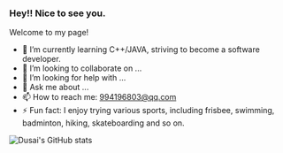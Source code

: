 ### Hey!! Nice to see you.
Welcome to my page!
- 🌱 I’m currently learning C++/JAVA, striving to become a software developer.
- 👯 I’m looking to collaborate on ...
- 🤔 I’m looking for help with ...
- 💬 Ask me about ...
- 📫 How to reach me: 994196803@qq.com
- ⚡ Fun fact: I enjoy trying various sports, including frisbee, swimming, badminton, hiking, skateboarding and so on.

<!--START_SECTION:waka-->
<!--END_SECTION:waka-->
![Dusai's GitHub stats](https://github-readme-stats.vercel.app/api?username=Lick0920&show_icons=true&theme=radical)

<!--
**Lick0920/Lick0920** is a ✨ _special_ ✨ repository because its `README.md` (this file) appears on your GitHub profile.


- 🔭 I’m currently doing research related to computer vision in college.
- 🌱 I’m currently learning C++/JAVA, striving to become a software developer.
- 👯 I’m looking to collaborate on ...
- 🤔 I’m looking for help with ...
- 💬 Ask me about ...
- 📫 How to reach me: ...
- 😄 Pronouns: ...
- ⚡ Fun fact: I enjoy trying various sports, including 
-->

